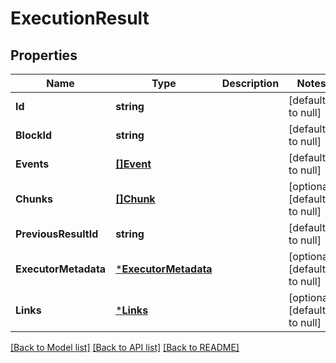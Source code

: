 # ExecutionResult

## Properties
Name | Type | Description | Notes
------------ | ------------- | ------------- | -------------
**Id** | **string** |  | [default to null]
**BlockId** | **string** |  | [default to null]
**Events** | [**[]Event**](Event.md) |  | [default to null]
**Chunks** | [**[]Chunk**](Chunk.md) |  | [optional] [default to null]
**PreviousResultId** | **string** |  | [default to null]
**ExecutorMetadata** | [***ExecutorMetadata**](ExecutorMetadata.md) |  | [optional] [default to null]
**Links** | [***Links**](Links.md) |  | [optional] [default to null]

[[Back to Model list]](../README.md#documentation-for-models) [[Back to API list]](../README.md#documentation-for-api-endpoints) [[Back to README]](../README.md)

